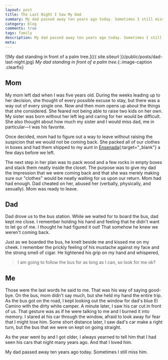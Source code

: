 ```yaml
---
layout: post
title: The Last Night I Saw My Dad
summary: My dad passed away ten years ago today. Sometimes I still miss him. I was five when mom left him. This is what I remember.
category: blog
comments: true
tags: family
description: My dad passed away ten years ago today. Sometimes I still miss him.
meta:
---
```


![My dad standing in front of a palm tree.]({{ site.siteurl }}/public/posts/dad-last-night.jpg)
*My dad standing in front of a palm tree.*{:.image-caption .clearfix}

## Mom

My mom left dad when I was five years old. During the weeks leading up to her decision, she thought of every possible excuse to stay, but there was a way out of every single one. Now and then mom opens up about the things that she considered. She feared not being able to raise two kids on her own. My sister was born without her left leg and caring for her would be difficult. She also thought about how much my sister and I would miss dad, me in particular—I was his favorite.

Once decided, mom had to figure out a way to leave without raising the suspicion that we would not be coming back. She packed all of our clothes in boxes and had them shipped to my aunt in [Ensenada](https://youtu.be/THHOTWBs8ZQ "The colonia where I grew up"){:target="_blank"} a few days before we left.

The next step in her plan was to pack wood and a few rocks in empty boxes and stack them neatly inside the closet. The purpose was to give my dad the impression that we were coming back and that she was merely making sure our "clothes" would be neatly waiting for us upon our return. Mom had had enough. Dad cheated on her, abused her (verbally, physically, and sexually). Mom was ready to leave.

## Dad

Dad drove us to the bus station. While we waited for to board the bus, dad kept me close. I remember holding his hand and feeling that he didn't want to let go of me. I thought he had figured it out! That somehow he knew we weren't coming back.

Just as we boarded the bus, he knelt beside me and kissed me on my cheek. I remember the prickly feeling of his mustache against my face and the strong smell of cigar. He tightened his grip on my hand and whispered,

>I am going to follow the bus for as long as I can, so look for me ok?

## Me

Those were the last words he said to me. That was his way of saying good-bye. On the bus, mom didn't say much, but she held my hand the entire trip. As the bus got on the road, I kept looking out the window for dad's blue El Camino with the dirty white camper. A minute later, I saw his car cut in front of us. That gesture was as if he were talking to me and I burned it into memory. I stared at his car through the window, afraid to look away for fear that I might lose him. Some short distance later, I saw dad's car make a right turn, but the bus that we were on kept on going straight.

As the year went by and I got older, I always yearned to tell him that I had seen his cars that night many years ago. And that I loved him.

My dad passed away ten years ago today. Sometimes I still miss him.
